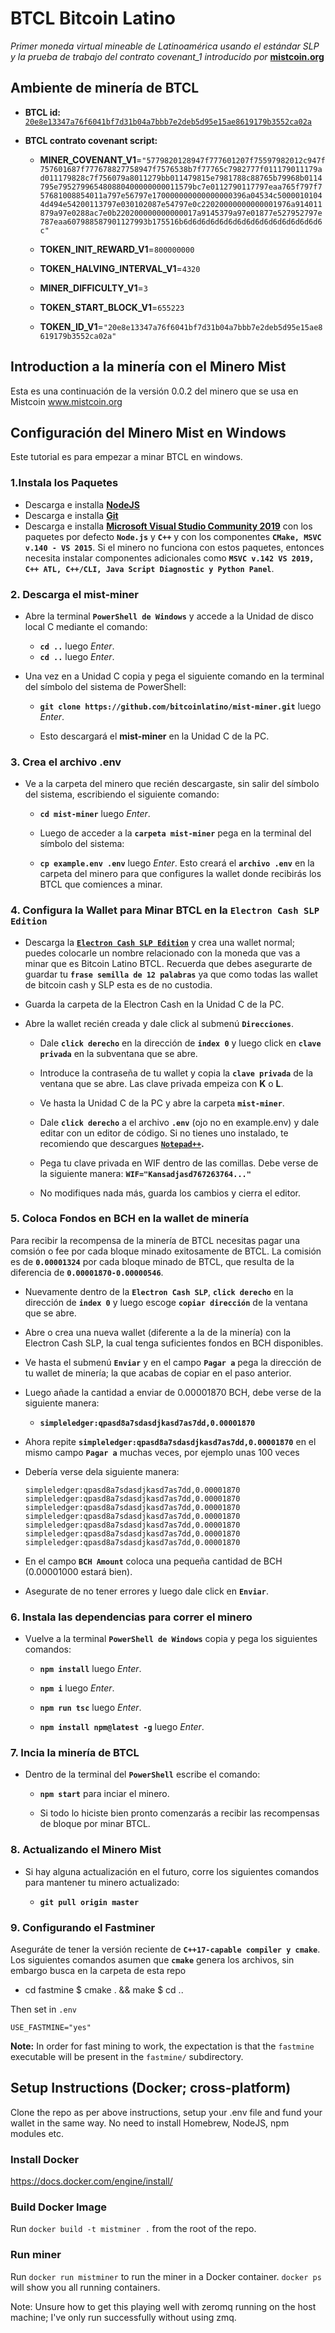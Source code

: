 # BTCL Bitcoin Latino

*Primer moneda virtual mineable de Latinoamérica usando el estándar SLP y la prueba de trabajo del contrato covenant_1 introducido por* **[mistcoin.org](https://mistcoin.org)**

## Ambiente de minería de BTCL

* **BTCL id:** [`20e8e13347a76f6041bf7d31b04a7bbb7e2deb5d95e15ae8619179b3552ca02a`](https://simpleledger.info/token/20e8e13347a76f6041bf7d31b04a7bbb7e2deb5d95e15ae8619179b3552ca02a)

* **BTCL contrato covenant script:**

    - **MINER_COVENANT_V1**=`"5779820128947f777601207f75597982012c947f757601687f777678827758947f7576538b7f77765c7982777f011179011179ad011179828c7f756079a8011279bb011479815e7981788c88765b79968b0114795e795279965480880400000000011579bc7e0112790117797eaa765f797f757681008854011a797e56797e170000000000000000396a04534c50000101044d494e54200113797e030102087e54797e0c22020000000000001976a914011879a97e0288ac7e0b220200000000000017a9145379a97e01877e527952797e787eaa607988587901127993b175516b6d6d6d6d6d6d6d6d6d6d6d6d6d6d6d6c"`

    - **TOKEN_INIT_REWARD_V1**=`800000000`

    - **TOKEN_HALVING_INTERVAL_V1**=`4320`

    - **MINER_DIFFICULTY_V1**=`3`

    - **TOKEN_START_BLOCK_V1**=`655223`

    - **TOKEN_ID_V1**=`"20e8e13347a76f6041bf7d31b04a7bbb7e2deb5d95e15ae8619179b3552ca02a"`

## Introduction a la minería con el Minero Mist

Esta es una continuación de la versión 0.0.2 del minero que se usa en Mistcoin www.mistcoin.org

## Configuración del Minero Mist en Windows

Este tutorial es para empezar a minar BTCL en windows.

### 1.Instala los Paquetes

- Descarga e installa **[NodeJS](https://nodejs.org/en/)**
- Descarga e installa **[Git](https://gitforwindows.org/)**
- Descarga e installa **[Microsoft Visual Studio Community 2019](https://visualstudio.microsoft.com/es/)** con los paquetes por defecto **`Node.js`** y **`C++`** y con los componentes **`CMake, MSVC v.140 - VS 2015`**. Si el minero no funciona con estos paquetes, entonces necesita instalar componentes adicionales como **`MSVC v.142 VS 2019, C++ ATL, C++/CLI, Java Script Diagnostic y Python Panel`**.

### 2. Descarga el mist-miner

* Abre la terminal **`PowerShell de Windows`** y accede a la Unidad de disco local C mediante el comando:
    - **`cd ..`** luego *Enter*.
    - **`cd ..`** luego *Enter*.
* Una vez en a Unidad C copia y pega el siguiente comando en la terminal del símbolo del sistema de PowerShell:

    - **`git clone https://github.com/bitcoinlatino/mist-miner.git`** luego *Enter*.
    
    - Esto descargará el **mist-miner** en la Unidad C de la PC.


### 3. Crea el archivo .env

* Ve a la carpeta del minero que recién descargaste, sin salir del símbolo del sistema, escribiendo el siguiente comando:

    - **`cd mist-miner`** luego *Enter*.

    - Luego de acceder a la **`carpeta mist-miner`** pega en la terminal del símbolo del sistema:

    - **`cp example.env .env`** luego *Enter*. Esto creará el **`archivo .env`** en la carpeta del minero para que configures la wallet donde recibirás los BTCL que comiences a minar.


### 4. Configura la Wallet para Minar BTCL en la `Electron Cash SLP Edition`

* Descarga la **[`Electron Cash SLP Edition`](https://simpleledger.cash/project/electron-cash-slp-edition/)** y crea una wallet normal; puedes colocarle un nombre relacionado con la moneda que vas a minar que es Bitcoin Latino BTCL. Recuerda que debes asegurarte de guardar tu **`frase semilla de 12 palabras`** ya que como todas las wallet de bitcoin cash y SLP esta es de no custodia.

* Guarda la carpeta de la Electron Cash en la Unidad C de la PC.

* Abre la wallet recién creada y dale click al submenú **`Direcciones`**.

    - Dale **`click derecho`** en la dirección de **`index 0`** y luego click en **`clave privada`** en la subventana que se abre.
    
    - Introduce la contraseña de tu wallet y copia la **`clave privada`** de la ventana que se abre. Las clave privada empeiza con **K** o **L**.
    
    - Ve hasta la Unidad C de la PC y abre la carpeta **`mist-miner`**.
    
    - Dale **`click derecho`** a el archivo **`.env`** (ojo no en example.env) y dale editar con un editor de código. Si no tienes uno instalado, te recomiendo que descargues **[`Notepad++`](https://notepad-plus-plus.org/downloads/).**
    
    - Pega tu clave privada en WIF dentro de las comillas. Debe verse de la siguiente manera: **`WIF="Kansadjasd767263764..."`**
    
    - No modifiques nada más, guarda los cambios y cierra el editor.

### 5. Coloca Fondos en BCH en la wallet de minería

Para recibir la recompensa de la minería de BTCL necesitas pagar una comsión o fee por cada bloque minado exitosamente de BTCL. La comisión es de **`0.00001324`** por cada bloque minado de BTCL, que resulta de la diferencia de **`0.00001870-0.00000546`**.

* Nuevamente dentro de la **`Electron Cash SLP`**, **`click derecho`** en la dirección de **`index 0`** y luego escoge **`copiar dirección`** de la ventana que se abre.

* Abre o crea una nueva wallet (diferente a la de la minería) con la Electron Cash SLP, la cual tenga suficientes fondos en BCH disponibles.

* Ve hasta el submenú **`Enviar`** y en el campo **`Pagar a`** pega la dirección de tu wallet de minería; la que acabas de copiar en el paso anterior.

* Luego añade la cantidad a enviar de 0.00001870 BCH, debe verse de la siguiente manera:

    * **`simpleledger:qpasd8a7sdasdjkasd7as7dd,0.00001870`**

* Ahora repite **`simpleledger:qpasd8a7sdasdjkasd7as7dd,0.00001870`** en el mismo campo **`Pagar a`** muchas veces, por ejemplo unas 100 veces

* Debería verse dela siguiente manera:

    ```
    simpleledger:qpasd8a7sdasdjkasd7as7dd,0.00001870
    simpleledger:qpasd8a7sdasdjkasd7as7dd,0.00001870
    simpleledger:qpasd8a7sdasdjkasd7as7dd,0.00001870
    simpleledger:qpasd8a7sdasdjkasd7as7dd,0.00001870
    simpleledger:qpasd8a7sdasdjkasd7as7dd,0.00001870
    simpleledger:qpasd8a7sdasdjkasd7as7dd,0.00001870
    simpleledger:qpasd8a7sdasdjkasd7as7dd,0.00001870
    ```

* En el campo **`BCH Amount`** coloca una pequeña cantidad de BCH (0.00001000 estará bien).

* Asegurate de no tener errores y luego dale click en **`Enviar`**.

### 6. Instala las dependencias para correr el minero

* Vuelve a la terminal **`PowerShell de Windows`** copia y pega los siguientes comandos:

    - **`npm install`** luego *Enter*.
    
    - **`npm i`** luego *Enter*.
    
     - **`npm run tsc`** luego *Enter*.
     
     - **`npm install npm@latest -g`** luego *Enter*.

### 7. Incia la minería de BTCL

* Dentro de la terminal del **`PowerShell`** escribe el comando:

    * **`npm start`** para inciar el minero.
    
    * Si todo lo hiciste bien pronto comenzarás a recibir las recompensas de bloque por minar BTCL.

### 8. Actualizando el Minero Mist

* Si hay alguna actualización en el futuro, corre los siguientes comandos para mantener tu minero actualizado:

    * **`git pull origin master`**


### 9. Configurando el Fastminer

Aseguráte de tener la versión reciente de **`C++17-capable compiler y cmake`**. Los siguientes comandos asumen que **`cmake`** genera los archivos, sin embargo busca en la carpeta de esta repo

* cd fastmine
    $ cmake . && make
    $ cd ..

Then set in `.env`

`USE_FASTMINE="yes"`

**Note:** In order for fast mining to work, the expectation is that the `fastmine` executable will be present in the `fastmine/` subdirectory.

## Setup Instructions (Docker; cross-platform)

Clone the repo as per above instructions, setup your .env file and fund your wallet in the same way. No need to install Homebrew, NodeJS, npm modules etc.

### Install Docker

https://docs.docker.com/engine/install/

### Build Docker Image

Run `docker build -t mistminer .` from the root of the repo.

### Run miner

Run `docker run mistminer` to run the miner in a Docker container. `docker ps` will show you all running containers.

Note: Unsure how to get this playing well with zeromq running on the host machine; I've only run successfully without using zmq.
